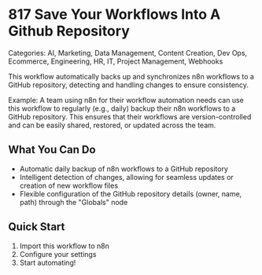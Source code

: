 # 817 Save Your Workflows Into A Github Repository

Categories: AI, Marketing, Data Management, Content Creation, Dev Ops, Ecommerce, Engineering, HR, IT, Project Management, Webhooks

This workflow automatically backs up and synchronizes n8n workflows to a GitHub repository, detecting and handling changes to ensure consistency.

Example: A team using n8n for their workflow automation needs can use this workflow to regularly (e.g., daily) backup their n8n workflows to a GitHub repository. This ensures that their workflows are version-controlled and can be easily shared, restored, or updated across the team.

## What You Can Do
- Automatic daily backup of n8n workflows to a GitHub repository
- Intelligent detection of changes, allowing for seamless updates or creation of new workflow files
- Flexible configuration of the GitHub repository details (owner, name, path) through the "Globals" node

## Quick Start
1. Import this workflow to n8n
2. Configure your settings
3. Start automating!


